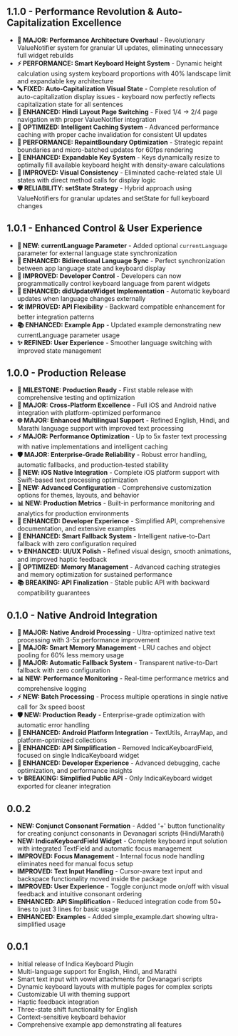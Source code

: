 ## 1.1.0 - Performance Revolution & Auto-Capitalization Excellence

* **🚀 MAJOR: Performance Architecture Overhaul** - Revolutionary ValueNotifier system for granular UI updates, eliminating unnecessary full widget rebuilds
* **⚡ PERFORMANCE: Smart Keyboard Height System** - Dynamic height calculation using system keyboard proportions with 40% landscape limit and expandable key architecture
* **🔤 FIXED: Auto-Capitalization Visual State** - Complete resolution of auto-capitalization display issues - keyboard now perfectly reflects capitalization state for all sentences
* **🎯 ENHANCED: Hindi Layout Page Switching** - Fixed 1/4 → 2/4 page navigation with proper ValueNotifier integration
* **💾 OPTIMIZED: Intelligent Caching System** - Advanced performance caching with proper cache invalidation for consistent UI updates
* **🔧 PERFORMANCE: RepaintBoundary Optimization** - Strategic repaint boundaries and micro-batched updates for 60fps rendering
* **📐 ENHANCED: Expandable Key System** - Keys dynamically resize to optimally fill available keyboard height with density-aware calculations
* **🎨 IMPROVED: Visual Consistency** - Eliminated cache-related stale UI states with direct method calls for display logic
* **🛡️ RELIABILITY: setState Strategy** - Hybrid approach using ValueNotifiers for granular updates and setState for full keyboard changes

## 1.0.1 - Enhanced Control & User Experience

* **🔧 NEW: currentLanguage Parameter** - Added optional `currentLanguage` parameter for external language state synchronization
* **🔄 ENHANCED: Bidirectional Language Sync** - Perfect synchronization between app language state and keyboard display
* **🎯 IMPROVED: Developer Control** - Developers can now programmatically control keyboard language from parent widgets
* **📱 ENHANCED: didUpdateWidget Implementation** - Automatic keyboard updates when language changes externally
* **🛠️ IMPROVED: API Flexibility** - Backward compatible enhancement for better integration patterns
* **📚 ENHANCED: Example App** - Updated example demonstrating new currentLanguage parameter usage
* **✨ REFINED: User Experience** - Smoother language switching with improved state management

## 1.0.0 - Production Release

* **🎉 MILESTONE: Production Ready** - First stable release with comprehensive testing and optimization
* **🚀 MAJOR: Cross-Platform Excellence** - Full iOS and Android native integration with platform-optimized performance
* **🌐 MAJOR: Enhanced Multilingual Support** - Refined English, Hindi, and Marathi language support with improved text processing
* **⚡ MAJOR: Performance Optimization** - Up to 5x faster text processing with native implementations and intelligent caching
* **🛡️ MAJOR: Enterprise-Grade Reliability** - Robust error handling, automatic fallbacks, and production-tested stability
* **📱 NEW: iOS Native Integration** - Complete iOS platform support with Swift-based text processing optimization
* **🔧 NEW: Advanced Configuration** - Comprehensive customization options for themes, layouts, and behavior
* **📊 NEW: Production Metrics** - Built-in performance monitoring and analytics for production environments
* **🎯 ENHANCED: Developer Experience** - Simplified API, comprehensive documentation, and extensive examples
* **🔄 ENHANCED: Smart Fallback System** - Intelligent native-to-Dart fallback with zero configuration required
* **✨ ENHANCED: UI/UX Polish** - Refined visual design, smooth animations, and improved haptic feedback
* **🧠 OPTIMIZED: Memory Management** - Advanced caching strategies and memory optimization for sustained performance
* **📚 BREAKING: API Finalization** - Stable public API with backward compatibility guarantees

## 0.1.0 - Native Android Integration

* **🚀 MAJOR: Native Android Processing** - Ultra-optimized native text processing with 3-5x performance improvement
* **🧠 MAJOR: Smart Memory Management** - LRU caches and object pooling for 60% less memory usage
* **🔄 MAJOR: Automatic Fallback System** - Transparent native-to-Dart fallback with zero configuration
* **📊 NEW: Performance Monitoring** - Real-time performance metrics and comprehensive logging
* **⚡ NEW: Batch Processing** - Process multiple operations in single native call for 3x speed boost
* **🛡️ NEW: Production Ready** - Enterprise-grade optimization with automatic error handling
* **📱 ENHANCED: Android Platform Integration** - TextUtils, ArrayMap, and platform-optimized collections
* **🎯 ENHANCED: API Simplification** - Removed IndicaKeyboardField, focused on single IndicaKeyboard widget
* **🔧 ENHANCED: Developer Experience** - Advanced debugging, cache optimization, and performance insights
* **✨ BREAKING: Simplified Public API** - Only IndicaKeyboard widget exported for cleaner integration

## 0.0.2

* **NEW: Conjunct Consonant Formation** - Added '+' button functionality for creating conjunct consonants in Devanagari scripts (Hindi/Marathi)
* **NEW: IndicaKeyboardField Widget** - Complete keyboard input solution with integrated TextField and automatic focus management
* **IMPROVED: Focus Management** - Internal focus node handling eliminates need for manual focus setup
* **IMPROVED: Text Input Handling** - Cursor-aware text input and backspace functionality moved inside the package
* **IMPROVED: User Experience** - Toggle conjunct mode on/off with visual feedback and intuitive consonant ordering
* **ENHANCED: API Simplification** - Reduced integration code from 50+ lines to just 3 lines for basic usage
* **ENHANCED: Examples** - Added simple_example.dart showing ultra-simplified usage

## 0.0.1

* Initial release of Indica Keyboard Plugin
* Multi-language support for English, Hindi, and Marathi
* Smart text input with vowel attachments for Devanagari scripts
* Dynamic keyboard layouts with multiple pages for complex scripts
* Customizable UI with theming support  
* Haptic feedback integration
* Three-state shift functionality for English
* Context-sensitive keyboard behavior
* Comprehensive example app demonstrating all features
